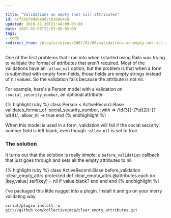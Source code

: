 ```yaml
---

title: "Validations on empty (not nil) attributes"
id: 4cf5b679dabe9d2c610004c8
updated: 2010-11-30T21:44:09-05:00
date: 2007-02-06T22:57:00-05:00
tags:
- code
redirect_from: /blog/archives/2007/02/06/validations-on-empty-not-nil-attributes/
---
```


One of the first problems that I ran into when I started using Rails was trying to validate the format of attributes that aren't required. Most of the validations have an <code>:allow\_nil</code> option, but the problem is that when a form is submitted with empty form fields, those fields are empty strings instead of nil values. So the validation fails because the attribute is not nil.

For example, here's a Person model with a validation on <code>:social\_security\_number</code>, an optional attribute:

{% highlight ruby %}
class Person < ActiveRecord::Base
  validates_format_of :social_security_number,
    :with => /\d{3}[-]?\d{2}[-]?\d{4}/, :allow_nil => true
end
{% endhighlight %}

When this model is used in a form, validation will fail if the social security number field is left blank, even though <code>:allow\_nil</code> is set to true.

### The solution

It turns out that the solution is really simple: a <code>before\_validation</code> callback that just goes through and sets all the empty attributes to nil.

{% highlight ruby %}
class ActiveRecord::Base
  before_validation :clear_empty_attrs
protected
  def clear_empty_attrs
    @attributes.each do |key,value|
      self[key] = nil if value.blank?
    end
  end
end
{% endhighlight %}

I've packaged this little nugget into a plugin. Install it and go on your merry validating way.

    script/plugin install -x git://github.com/collectiveidea/clear_empty_attributes.git
